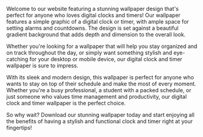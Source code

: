 <!--
Write me content for website with wallpaper "A wallpaper featuring a simple graphic of a digital clock or timer, with space for setting alarms and countdowns, set against a gradient background."
-->

<!--font:"Montserrat"-->

Welcome to our website featuring a stunning wallpaper design that's perfect for anyone who loves digital clocks and timers! Our wallpaper features a simple graphic of a digital clock or timer, with ample space for setting alarms and countdowns. The design is set against a beautiful gradient background that adds depth and dimension to the overall look.

Whether you're looking for a wallpaper that will help you stay organized and on track throughout the day, or simply want something stylish and eye-catching for your desktop or mobile device, our digital clock and timer wallpaper is sure to impress.

With its sleek and modern design, this wallpaper is perfect for anyone who wants to stay on top of their schedule and make the most of every moment. Whether you're a busy professional, a student with a packed schedule, or just someone who values time management and productivity, our digital clock and timer wallpaper is the perfect choice.

So why wait? Download our stunning wallpaper today and start enjoying all the benefits of having a stylish and functional clock and timer right at your fingertips!
